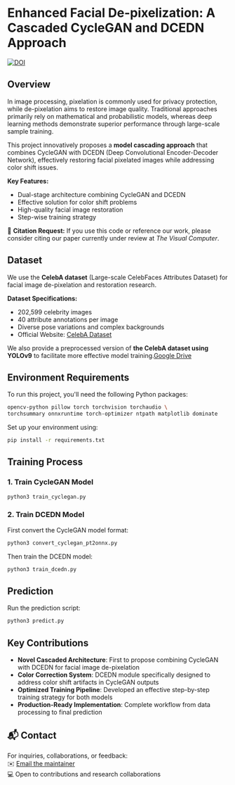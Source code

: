 # Enhanced Facial De-pixelization: A Cascaded CycleGAN and DCEDN Approach

[![DOI](https://zenodo.org/badge/DOI/10.5281/zenodo.16441619.svg)](https://doi.org/10.5281/zenodo.16441619)

## Overview
In image processing, pixelation is commonly used for privacy protection, while de-pixelation aims to restore image quality. Traditional approaches primarily rely on mathematical and probabilistic models, whereas deep learning methods demonstrate superior performance through large-scale sample training. 

This project innovatively proposes a **model cascading approach** that combines CycleGAN with DCEDN (Deep Convolutional Encoder-Decoder Network), effectively restoring facial pixelated images while addressing color shift issues.

**Key Features:**
- Dual-stage architecture combining CycleGAN and DCEDN
- Effective solution for color shift problems
- High-quality facial image restoration
- Step-wise training strategy

📢 **Citation Request:** If you use this code or reference our work, please consider citing our paper currently under review at *The Visual Computer*.

## Dataset
We use the **CelebA dataset** (Large-scale CelebFaces Attributes Dataset) for facial image de-pixelation and restoration research.

**Dataset Specifications:**
- 202,599 celebrity images
- 40 attribute annotations per image
- Diverse pose variations and complex backgrounds
- Official Website: [CelebA Dataset](https://mmlab.ie.cuhk.edu.hk/projects/CelebA.html)

We also provide a preprocessed version of **the CelebA dataset using YOLOv9** to facilitate more effective model training.[Google Drive](https://drive.google.com/file/d/1ELjUuNL3gEYpmdiyVP1-4s9OMPVvG2rT/view?usp=drive_link)
## Environment Requirements
To run this project, you'll need the following Python packages: 
```bash
opencv-python pillow torch torchvision torchaudio \
torchsummary onnxruntime torch-optimizer ntpath matplotlib dominate
```
Set up your environment using:
```bash
pip install -r requirements.txt
```

## Training Process

### 1. Train CycleGAN Model
```bash
python3 train_cyclegan.py
```
### 2. Train DCEDN Model
First convert the CycleGAN model format:
```bash
python3 convert_cyclegan_pt2onnx.py
```
Then train the DCEDN model:
```bash
python3 train_dcedn.py
```

## Prediction
Run the prediction script:
```bash
python3 predict.py
```

## Key Contributions

- **Novel Cascaded Architecture**: First to propose combining CycleGAN with DCEDN for facial image de-pixelation
- **Color Correction System**: DCEDN module specifically designed to address color shift artifacts in CycleGAN outputs
- **Optimized Training Pipeline**: Developed an effective step-by-step training strategy for both models
- **Production-Ready Implementation**: Complete workflow from data processing to final prediction

## 📬 Contact

For inquiries, collaborations, or feedback:  
✉️ [Email the maintainer](mailto:apperrs@gmail.com)  
💻 Open to contributions and research collaborations  


